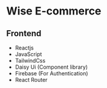 # Wise E-commerce

<!-- This project was bootstrapped with [Create React App](https://github.com/facebook/create-react-app). -->

## Frontend
* Reactjs
* JavaScript
* TailwindCss
* Daisy Ui (Component library)
* Firebase (For Authentication)
* React Router


